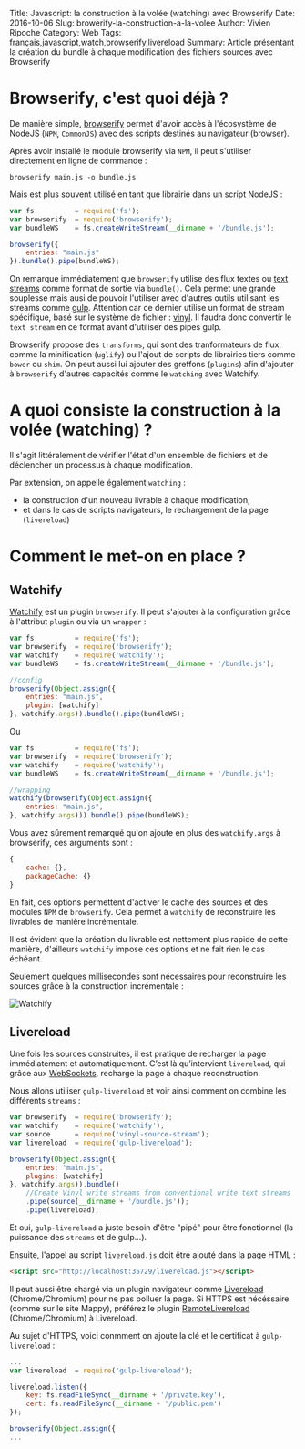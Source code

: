 Title: Javascript: la construction à la volée (watching) avec Browserify
Date: 2016-10-06
Slug: browerify-la-construction-a-la-volee
Author: Vivien Ripoche
Category: Web
Tags: français,javascript,watch,browserify,livereload
Summary: Article présentant la création du bundle à chaque modification des fichiers sources avec Browserify

# Browserify, c'est quoi déjà ?

De manière simple, [browserify](http://browserify.org/) permet d'avoir accès à l'écosystème de NodeJS (`NPM`, `CommonJS`) avec des scripts destinés au navigateur (browser).

Après avoir installé le module browserify via `NPM`, il peut s'utiliser directement en ligne de commande :

```
browserify main.js -o bundle.js
```

Mais est plus souvent utilisé en tant que librairie dans un script NodeJS :

```javascript
var fs          = require('fs');
var browserify  = require('browserify');
var bundleWS    = fs.createWriteStream(__dirname + '/bundle.js');

browserify({
    entries: "main.js"
}).bundle().pipe(bundleWS);
```

On remarque immédiatement que `browserify` utilise des flux textes ou [text streams](http://www.sandersdenardi.com/readable-writable-transform-streams-node/) comme format de sortie via `bundle()`.
Cela permet une grande souplesse mais ausi de  pouvoir l'utiliser avec d'autres outils utilisant les streams comme [gulp](http://gulpjs.com/).
Attention car ce dernier utilise un format de stream spécifique, basé sur le système de fichier : [vinyl](https://github.com/gulpjs/vinyl). Il faudra donc convertir le `text stream` en ce format avant d'utiliser des pipes gulp.

Browserify propose des `transforms`, qui sont des tranformateurs de flux, comme la minification (`uglify`) ou l'ajout de scripts de librairies tiers comme `bower` ou `shim`.
On peut aussi lui ajouter des greffons (`plugins`) afin d'ajouter à `browserify` d'autres capacités comme le `watching` avec Watchify.

# A quoi consiste la construction à la volée (watching) ?

Il s'agit littéralement de vérifier l'état d'un ensemble de fichiers et de déclencher un processus à chaque modification.

Par extension, on appelle également `watching` :

+ la construction d'un nouveau livrable à chaque modification,
+ et dans le cas de scripts navigateurs, le rechargement de la page (`livereload`)

# Comment le met-on en place ?

## Watchify

[Watchify](https://github.com/substack/watchify) est un plugin `browserify`. Il peut s'ajouter à la configuration grâce à l'attribut `plugin` ou via un `wrapper` :

```javascript
var fs          = require('fs');
var browserify  = require('browserify');
var watchify    = require('watchify');
var bundleWS    = fs.createWriteStream(__dirname + '/bundle.js');

//config
browserify(Object.assign({
    entries: "main.js",
    plugin: [watchify]
}, watchify.args)).bundle().pipe(bundleWS);
```
Ou

```javascript
var fs          = require('fs');
var browserify  = require('browserify');
var watchify    = require('watchify');
var bundleWS    = fs.createWriteStream(__dirname + '/bundle.js');

//wrapping
watchify(browserify(Object.assign({
    entries: "main.js",
}, watchify.args))).bundle().pipe(bundleWS);
```

Vous avez sûrement remarqué qu'on ajoute en plus des `watchify.args` à browserify, ces arguments sont :
```javascript
{
    cache: {},
    packageCache: {}
}
```
En fait, ces options permettent d'activer le cache des sources et des modules `NPM` de `browserify`. Cela permet à `watchify` de reconstruire les livrables de manière incrémentale.

Il est évident que la création du livrable est nettement plus rapide de cette manière, d'ailleurs `watchify` impose ces options et ne fait rien le cas échéant.

Seulement quelques millisecondes sont nécessaires pour reconstruire les sources grâce à la construction incrémentale :

![Watchify](images/javascript/watchify.gif)

## Livereload

Une fois les sources construites, il est pratique de recharger la page immédiatement et automatiquement. C’est là qu’intervient `livereload`, qui grâce aux [WebSockets](https://developer.mozilla.org/fr/docs/WebSockets), recharge la page à chaque reconstruction.

Nous allons utiliser `gulp-livereload` et voir ainsi comment on combine les différents `streams` :

```javascript
var browserify  = require('browserify');
var watchify    = require('watchify');
var source      = require('vinyl-source-stream');
var livereload  = require('gulp-livereload');

browserify(Object.assign({
    entries: "main.js",
    plugins: [watchify]
}, watchify.args)).bundle()
    //Create Vinyl write streams from conventional write text streams
    .pipe(source(__dirname + '/bundle.js'));
    .pipe(livereload);
```

Et oui, `gulp-livereload` a juste besoin d'être "pipé" pour être fonctionnel (la puissance des `streams` et de gulp...).

Ensuite, l'appel au script `livereload.js` doit être ajouté dans la page HTML :

```html
<script src="http://localhost:35729/livereload.js"></script>
```

Il peut aussi être chargé via un plugin navigateur comme [Livereload](https://chrome.google.com/webstore/detail/livereload/jnihajbhpnppcggbcgedagnkighmdlei) (Chrome/Chromium) pour ne pas polluer la page.
Si HTTPS est nécéssaire (comme sur le site Mappy), préférez le plugin [RemoteLivereload](https://chrome.google.com/webstore/detail/remotelivereload/jlppknnillhjgiengoigajegdpieppei) (Chrome/Chromium) à Livereload.

Au sujet d'HTTPS, voici conmment on ajoute la clé et le certificat à `gulp-livereload` :
```javascript
...
var livereload  = require('gulp-livereload');

livereload.listen({
    key: fs.readFileSync(__dirname + '/private.key'),
    cert: fs.readFileSync(__dirname + '/public.pem')
});

browserify(Object.assign({
...
```
